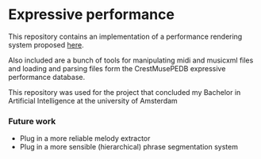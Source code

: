 # Expressive performance

This repository contains an implementation of a performance rendering system proposed [here](http://staff.science.uva.nl/~bredeweg/pdf/BSc/20102011/VanDerWeij.pdf).

Also included are a bunch of tools for manipulating midi and musicxml files and loading and parsing files form the CrestMusePEDB expressive performance database.

This repository was used for the project that concluded my Bachelor in Artificial Intelligence at the university of Amsterdam

### Future work

* Plug in a more reliable melody extractor
* Plug in a more sensible (hierarchical) phrase segmentation system

